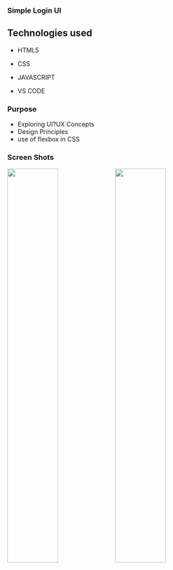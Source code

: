 ### Simple Login UI

## Technologies used
- HTML5
- CSS
- JAVASCRIPT

- VS CODE

### Purpose
- Exploring UI?UX Concepts
- Design Principles
- use of flexbox in CSS

### Screen Shots
<p float="left">
  <img src="https://github.com/user-attachments/assets/745c55ce-9f3e-4ff5-8fe8-77ce7ea285a2" width="48%" />
  <img src="https://github.com/user-attachments/assets/ea7283d1-c705-4ac0-9750-e1cbf26630b2" width="48%" />
</p>


